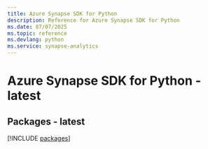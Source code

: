 ```yaml
---
title: Azure Synapse SDK for Python
description: Reference for Azure Synapse SDK for Python
ms.date: 07/07/2025
ms.topic: reference
ms.devlang: python
ms.service: synapse-analytics
---
```

# Azure Synapse SDK for Python - latest
## Packages - latest
[!INCLUDE [packages](synapse-index.md)]